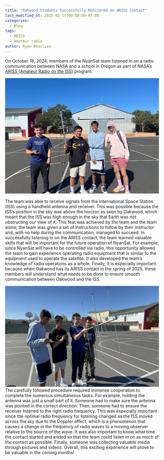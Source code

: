 ```yaml
---
title: "Oakwood Students Successfully Monitored an ARISS Contact"
last_modified_at: 2025-01-15T00:00:00-07:00
categories:
  - Blog
tags:
  - ARISS
  - Amateur radio
author: Ryan Beaulieu
---
```

On October 18, 2024, members of the NyanSat team listened in on a radio communication between NASA and a school in Oregon as part of NASA’s [ARISS (Amateur Radio on the ISS)](https://www.ariss.org/) program. 

![Oakwood students standing with antenna](/assets/images/ariss-rx-contact-people.jpg)

The team was able to receive signals from the International Space Station (ISS) using a handheld antenna and receiver. This was possible because the ISS’s position in the sky was above the horizon as seen by Oakwood, which meant that the ISS was high enough in the sky that Earth was not obstructing our view of it. This feat was achieved by the team and the team alone; the team was given a set of instructions to follow by their instructor and, with no help during the communication, managed to succeed. In successfully listening in on the ARISS contact, the team learned valuable skills that will be important for the future operation of NyanSat. For example, since NyanSat will have to be controlled via radio, this opportunity allowed the team to gain experience operating radio equipment that is similar to the equipment used to operate the satellite. It also developed the team’s knowledge of radio operations as a whole. Finally, it is especially important because when Oakwood has its ARISS contact in the spring of 2025, these members will understand what needs to be done to ensure smooth communication between Oakwood and the ISS.

![Oakwood students receiving an ARISS contact using a directional antenna](/assets/images/ariss-rx-contact-yagi.jpg)
The carefully followed procedure required immense cooperation to complete the numerous simultaneous tasks. For example, holding the antenna was just a small part of it. Someone had to make sure the antenna was pointed in the correct direction. Then, someone had to ensure the receiver listened to the right radio frequency. This was especially important since the optimal radio frequency for listening changed as the ISS moved across the sky due to the Doppler effect, which is a phenomenon that causes a change in the frequency of radio waves to a moving observer relative to the source of the wave. It was also important to know what time the contact started and ended so that the team could listen in on as much of the contact as possible. Finally, someone was collecting valuable media through pictures and videos. Overall, this exciting experience will prove to be valuable in the coming months!

